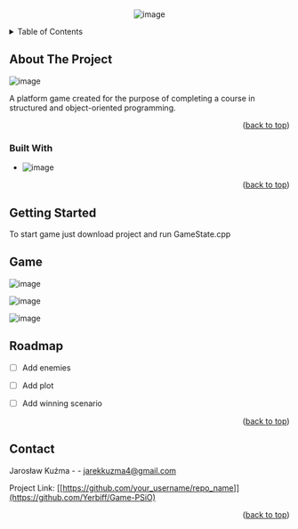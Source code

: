 
<br />
<div align="center">


   
![image](https://user-images.githubusercontent.com/48961236/177790420-50bf2e0c-b4ec-4fa7-b1e7-9da0209bb9f7.png)


 
</div>



<!-- TABLE OF CONTENTS -->
<details>
    <summary>Table of Contents</summary>
  <ol>
    <li>
      <a href="#about-the-project">About The Project</a>
      <ul>
        <li><a href="#built-with">Built With</a></li>
      </ul>
    </li>
    <li>
      <a href="#getting-started">Getting Started</a>
      <ul>
        <li><a href="#prerequisites">Prerequisites</a></li>
      </ul>
    </li>
    <li><a href="#Login">Usage</a></li>
    <li><a href="#roadmap">Roadmap</a></li>
    <li><a href="#contact">Contact</a></li>
  </ol>
</details>



<!-- ABOUT THE PROJECT -->
## About The Project

![image](https://user-images.githubusercontent.com/48961236/177789906-6915baaa-9a4d-42ec-a78e-d2abc89d2daa.png)

A platform game created for the purpose of completing a course in structured and object-oriented programming.



<p align="right">(<a href="#top">back to top</a>)</p>



### Built With

* ![image](https://user-images.githubusercontent.com/48961236/177792358-60630f9b-3ba6-4d0f-aaf2-24398b165196.png)


<p align="right">(<a href="#top">back to top</a>)</p>



<!-- GETTING STARTED -->
## Getting Started

To start game just download project and run GameState.cpp



<!-- USAGE EXAMPLES -->
## Game

![image](https://user-images.githubusercontent.com/48961236/177791746-67358c14-7c49-4ae6-8553-07680a548c0d.png)

![image](https://user-images.githubusercontent.com/48961236/177791078-e6e8fcfc-8e6a-4e8b-a3d8-035c1f16acaf.png)

![image](https://user-images.githubusercontent.com/48961236/177791197-5c29df83-d251-4efa-a483-49e03ee20de1.png)



<!-- ROADMAP -->
## Roadmap

- [ ] Add enemies
- [ ] Add plot
- [ ] Add winning scenario


<p align="right">(<a href="#top">back to top</a>)</p>







<!-- CONTACT -->
## Contact

Jarosław Kuźma -  - jarekkuzma4@gmail.com

Project Link: [[https://github.com/your_username/repo_name]](https://github.com/Yerbiff/Game-PSiO)

<p align="right">(<a href="#top">back to top</a>)</p>




<!-- MARKDOWN LINKS & IMAGES -->
<!-- https://www.markdownguide.org/basic-syntax/#reference-style-links -->
[contributors-shield]: https://img.shields.io/github/contributors/othneildrew/Best-README-Template.svg?style=for-the-badge
[contributors-url]: https://github.com/othneildrew/Best-README-Template/graphs/contributors
[forks-shield]: https://img.shields.io/github/forks/othneildrew/Best-README-Template.svg?style=for-the-badge
[forks-url]: https://github.com/othneildrew/Best-README-Template/network/members
[stars-shield]: https://img.shields.io/github/stars/othneildrew/Best-README-Template.svg?style=for-the-badge
[stars-url]: https://github.com/othneildrew/Best-README-Template/stargazers
[issues-shield]: https://img.shields.io/github/issues/othneildrew/Best-README-Template.svg?style=for-the-badge
[issues-url]: https://github.com/othneildrew/Best-README-Template/issues
[license-shield]: https://img.shields.io/github/license/othneildrew/Best-README-Template.svg?style=for-the-badge
[license-url]: https://github.com/othneildrew/Best-README-Template/blob/master/LICENSE.txt
[linkedin-shield]: https://img.shields.io/badge/-LinkedIn-black.svg?style=for-the-badge&logo=linkedin&colorB=555
[linkedin-url]: https://linkedin.com/in/othneildrew
[product-screenshot]: images/screenshot.png
[Next.js]: https://img.shields.io/badge/next.js-000000?style=for-the-badge&logo=nextdotjs&logoColor=white
[Next-url]: https://nextjs.org/
[React.js]: https://img.shields.io/badge/React-20232A?style=for-the-badge&logo=react&logoColor=61DAFB
[React-url]: https://reactjs.org/
[Vue.js]: https://img.shields.io/badge/Vue.js-35495E?style=for-the-badge&logo=vuedotjs&logoColor=4FC08D
[Vue-url]: https://vuejs.org/
[Angular.io]: https://img.shields.io/badge/Angular-DD0031?style=for-the-badge&logo=angular&logoColor=white
[Angular-url]: https://angular.io/
[Svelte.dev]: https://img.shields.io/badge/Svelte-4A4A55?style=for-the-badge&logo=svelte&logoColor=FF3E00
[Svelte-url]: https://svelte.dev/
[Laravel.com]: https://img.shields.io/badge/Laravel-FF2D20?style=for-the-badge&logo=laravel&logoColor=white
[Laravel-url]: https://laravel.com
[Bootstrap.com]: https://img.shields.io/badge/Bootstrap-563D7C?style=for-the-badge&logo=bootstrap&logoColor=white
[Bootstrap-url]: https://getbootstrap.com
[JQuery.com]: https://img.shields.io/badge/jQuery-0769AD?style=for-the-badge&logo=jquery&logoColor=white
[JQuery-url]: https://jquery.com 
